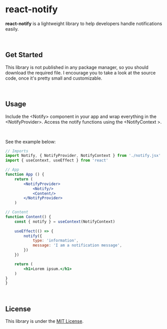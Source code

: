 # react-notify

**react-notify** is a lightweight library to help developers handle 
notifications easily.

<br/>

## Get Started

This library is not published in any package manager, so you should download 
the required file. I encourage you to take a look at the source code, once it's 
pretty small and customizable.

<br/>

## Usage

Include the &lt;Notify&gt; component in your app and wrap everything in the
&lt;NotifyProvider&gt;. Access the notify functions using the &lt;NotifyContext
&gt;.

<br/>

See the example below:

```jsx
// Imports
import Notify, { NotifyProvider, NotifyContext } from './notify.jsx'
import { useContext, useEffect } from 'react'

// App
function App () {
    return (
        <NotifyProvider>
            <Notify/>
            <Content/>
        </NotifyProvider>
    )

// Content
function Content() {
    const { notify } = useContext(NotifyContext)
    
    useEffect(() => {
        notify({
            type: 'information',
            message: 'I am a notification message',
        })
    })

    return (
        <h1>Lorem ipsum.</h1>
    )
}
}
```

<br/>

## License

This library is under the <a href="/LICENSE">MIT License</a>.
